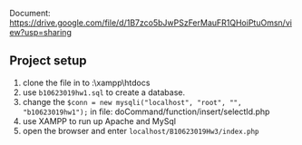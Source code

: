 Document: https://drive.google.com/file/d/1B7zco5bJwPSzFerMauFR1QHoiPtuOmsn/view?usp=sharing

## Project setup
1. clone the file in to :\xampp\htdocs
2. use `b10623019hw1.sql` to create a database.
3. change the ```$conn = new mysqli("localhost", "root", "", "b10623019hw1");``` 
   in file: doCommand/function/insert/selectId.php
4. use XAMPP to run up Apache and MySql
5. open the browser and enter `localhost/B10623019Hw3/index.php`

